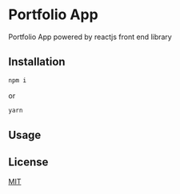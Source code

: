 # Portfolio App

Portfolio App powered by reactjs front end library

## Installation

```bash
npm i
```
or
```bash
yarn
```

## Usage

## License
[MIT](https://choosealicense.com/licenses/mit/)
